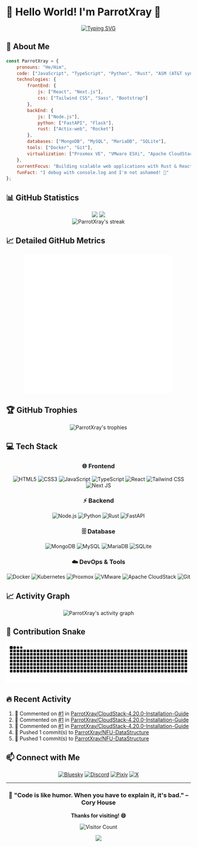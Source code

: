 # 👋 Hello World! I'm ParrotXray 🦜

<div align="center">
  
[![Typing SVG](https://readme-typing-svg.herokuapp.com?font=Fira+Code&size=24&pause=1000&color=36BCF7&center=true&vCenter=true&width=600&lines=Welcome+to+my+GitHub+Profile!;Software+Engineer+%F0%9F%9A%80;DevOps+%26+Infrastructure+Specialist+%E2%9A%A1;Always+learning+new+technologies+%F0%9F%93%9A;Building+amazing+projects+%E2%9C%A8)](https://git.io/typing-svg)

</div>

## 🚀 About Me

```javascript
const ParrotXray = {
    pronouns: "He/Him",
    code: ["JavaScript", "TypeScript", "Python", "Rust", "ASM (AT&T syntax)"],
    technologies: {
        frontEnd: {
            js: ["React", "Next.js"],
            css: ["Tailwind CSS", "Sass", "Bootstrap"]
        },
        backEnd: {
            js: ["Node.js"],
            python: ["FastAPI", "Flask"],
            rust: ["Actix-web", "Rocket"]
        },
        databases: ["MongoDB", "MySQL", "MariaDB", "SQLite"],
        tools: ["Docker", "Git"],
        virtualization: ["Proxmox VE", "VMware ESXi", "Apache CloudStack"]
    },
    currentFocus: "Building scalable web applications with Rust & React",
    funFact: "I debug with console.log and I'm not ashamed! 🐛"
};
```

## 📊 GitHub Statistics

<div align="center">
  <img height="180em" src="https://github-readme-stats.vercel.app/api?username=ParrotXray&show_icons=true&theme=tokyonight&include_all_commits=true&count_private=true"/>
  <img height="180em" src="https://github-readme-stats.vercel.app/api/top-langs/?username=ParrotXray&layout=compact&langs_count=8&theme=tokyonight"/>
</div>

<div align="center">
  <img src="https://github-readme-streak-stats.herokuapp.com/?user=ParrotXray&theme=tokyonight" alt="ParrotXray's streak"/>
</div>

## 📈 Detailed GitHub Metrics
<div align="center">
  <img src="./github-metrics.svg" alt="GitHub Metrics" width="80%"/>
</div>

## 🏆 GitHub Trophies
<div align="center">
  <img src="https://github-profile-trophy.vercel.app/?username=ParrotXray&theme=tokyonight&row=1&column=7" alt="ParrotXray's trophies"/>
</div>

## 💻 Tech Stack

<div align="center">

### 🌐 Frontend
![HTML5](https://img.shields.io/badge/html5-%23E34F26.svg?style=for-the-badge&logo=html5&logoColor=white)
![CSS3](https://img.shields.io/badge/css3-%231572B6.svg?style=for-the-badge&logo=css3&logoColor=white)
![JavaScript](https://img.shields.io/badge/javascript-%23323330.svg?style=for-the-badge&logo=javascript&logoColor=%23F7DF1E)
![TypeScript](https://img.shields.io/badge/typescript-%23007ACC.svg?style=for-the-badge&logo=typescript&logoColor=white)
![React](https://img.shields.io/badge/react-%2320232a.svg?style=for-the-badge&logo=react&logoColor=%2361DAFB)
![Tailwind CSS](https://img.shields.io/badge/tailwindcss-%2338B2AC.svg?style=for-the-badge&logo=tailwind-css&logoColor=white)
![Next JS](https://img.shields.io/badge/Next-black?style=for-the-badge&logo=next.js&logoColor=white)

### ⚡ Backend
![Node.js](https://img.shields.io/badge/node.js-6DA55F?style=for-the-badge&logo=node.js&logoColor=white)
![Python](https://img.shields.io/badge/python-3670A0?style=for-the-badge&logo=python&logoColor=ffdd54)
![Rust](https://img.shields.io/badge/rust-%23000000.svg?style=for-the-badge&logo=rust&logoColor=white)
![FastAPI](https://img.shields.io/badge/FastAPI-005571?style=for-the-badge&logo=fastapi)

### 🗄️ Database
![MongoDB](https://img.shields.io/badge/MongoDB-%234ea94b.svg?style=for-the-badge&logo=mongodb&logoColor=white)
![MySQL](https://img.shields.io/badge/mysql-%2300f.svg?style=for-the-badge&logo=mysql&logoColor=white)
![MariaDB](https://img.shields.io/badge/MariaDB-003545?style=for-the-badge&logo=mariadb&logoColor=white)
![SQLite](https://img.shields.io/badge/sqlite-%2307405e.svg?style=for-the-badge&logo=sqlite&logoColor=white)

### ☁️ DevOps & Tools
![Docker](https://img.shields.io/badge/docker-%230db7ed.svg?style=for-the-badge&logo=docker&logoColor=white)
![Kubernetes](https://img.shields.io/badge/kubernetes-%23326ce5.svg?style=for-the-badge&logo=kubernetes&logoColor=white)
![Proxmox](https://img.shields.io/badge/Proxmox-E57000?style=for-the-badge&logo=proxmox&logoColor=white)
![VMware](https://img.shields.io/badge/VMware-607078?style=for-the-badge&logo=vmware&logoColor=white)
![Apache CloudStack](https://img.shields.io/badge/Apache%20CloudStack-1182C2?style=for-the-badge&logo=apache&logoColor=white)
![Git](https://img.shields.io/badge/git-%23F05033.svg?style=for-the-badge&logo=git&logoColor=white)

</div>

## 📈 Activity Graph
<div align="center">
  <img src="https://github-readme-activity-graph.vercel.app/graph?username=ParrotXray&theme=tokyo-night&bg_color=1a1b27&color=70a5fd&line=70a5fd&point=ffeb95&area=true&hide_border=true" alt="ParrotXray's activity graph"/>
</div>

## 🐍 Contribution Snake
<div align="center">
  <picture>
    <source media="(prefers-color-scheme: dark)" srcset="https://raw.githubusercontent.com/ParrotXray/ParrotXray/output/github-contribution-grid-snake-dark.svg">
    <source media="(prefers-color-scheme: light)" srcset="https://raw.githubusercontent.com/ParrotXray/ParrotXray/output/github-contribution-grid-snake.svg">
    <img alt="github contribution grid snake animation" src="https://raw.githubusercontent.com/ParrotXray/ParrotXray/output/github-contribution-grid-snake.svg">
  </picture>
</div>

## 🔥 Recent Activity
<!--RECENT_ACTIVITY:start-->
1. 💬 Commented on [#1](https://github.com/ParrotXray/CloudStack-4.20.0-Installation-Guide/issues/1#issuecomment-3097162772) in [ParrotXray/CloudStack-4.20.0-Installation-Guide](https://github.com/ParrotXray/CloudStack-4.20.0-Installation-Guide)<br>
2. 💬 Commented on [#1](https://github.com/ParrotXray/CloudStack-4.20.0-Installation-Guide/issues/1#issuecomment-3097084905) in [ParrotXray/CloudStack-4.20.0-Installation-Guide](https://github.com/ParrotXray/CloudStack-4.20.0-Installation-Guide)<br>
3. 💬 Commented on [#1](https://github.com/ParrotXray/CloudStack-4.20.0-Installation-Guide/issues/1#issuecomment-3096961049) in [ParrotXray/CloudStack-4.20.0-Installation-Guide](https://github.com/ParrotXray/CloudStack-4.20.0-Installation-Guide)<br>
4. 🎯 Pushed 1 commit(s) to [ParrotXray/NFU-DataStructure](https://github.com/ParrotXray/NFU-DataStructure)<br>
5. 🎯 Pushed 1 commit(s) to [ParrotXray/NFU-DataStructure](https://github.com/ParrotXray/NFU-DataStructure)<br>
<!--RECENT_ACTIVITY:end-->

## 📫 Connect with Me

<div align="center">

[![Bluesky](https://img.shields.io/badge/Bluesky-0085FF?style=for-the-badge&logo=bluesky&logoColor=white)](https://bsky.app/profile/cockatoochino.bsky.social)
[![Discord](https://img.shields.io/badge/Discord-%235865F2.svg?style=for-the-badge&logo=discord&logoColor=white)](https://discord.gg/W9WeC77DPZ)
[![Pixiv](https://img.shields.io/badge/Pixiv-0096FA?style=for-the-badge&logo=pixiv&logoColor=white)](https://www.pixiv.net/users/59922240)
[![X](https://img.shields.io/badge/X-%23000000.svg?style=for-the-badge&logo=X&logoColor=white)](https://twitter.com/CockatooChino)

</div>

---

<div align="center">
  
### 🌟 "Code is like humor. When you have to explain it, it's bad." – Cory House

**Thanks for visiting! 😄**

![Visitor Count](https://visitor-badge.laobi.icu/badge?page_id=ParrotXray.ParrotXray&left_color=gray&right_color=blue)

</div>

<p align="center">
     <img src="https://capsule-render.vercel.app/api?type=waving&color=gradient&height=100&section=footer"/>
</p>

